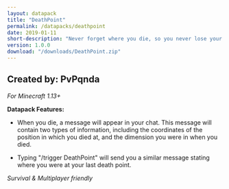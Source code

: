 ```yaml
---
layout: datapack
title: "DeathPoint"
permalink: /datapacks/deathpoint
date: 2019-01-11
short-description: "Never forget where you die, so you never lose your items again!"
version: 1.0.0
download: "/downloads/DeathPoint.zip"
---
```

Created by: PvPqnda
-
*For Minecraft 1.13+*

**Datapack Features:**

- When you die, a message will appear in your chat. This message will contain two types of information, including the coordinates of the position in which you died at, and the dimension you were in when you died.

- Typing "/trigger DeathPoint" will send you a similar message stating where you were at your last death point.

*Survival & Multiplayer friendly*